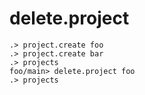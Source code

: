 # delete.project

```ucm
.> project.create foo
.> project.create bar
.> projects
foo/main> delete.project foo
.> projects
```

